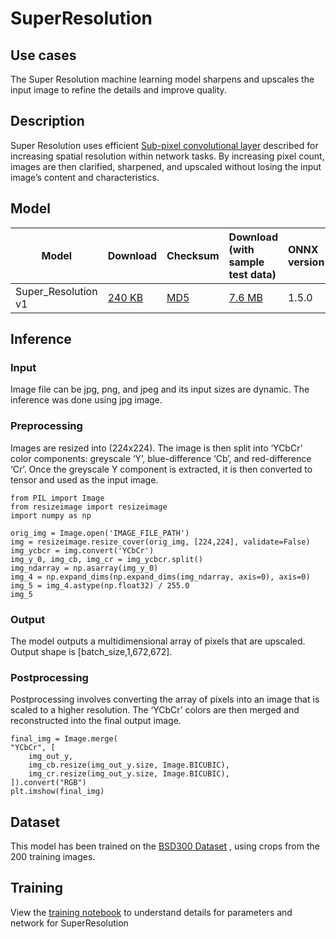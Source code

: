 # SuperResolution

## Use cases
The Super Resolution machine learning model sharpens and upscales the input image to refine the details and improve quality.

## Description
Super Resolution uses efficient  [Sub-pixel convolutional layer](https://arxiv.org/abs/1609.05158) described for increasing spatial resolution within network tasks. By increasing pixel count, images are then clarified, sharpened, and upscaled without losing the input image’s content and characteristics. 

## Model

 |Model      |Download  |Checksum|Download (with sample test data)| ONNX version |
|-------------|:--------------|:--------------|:--------------|:--------------|
|Super_Resolution v1|    [240 KB](super_resolution_tutorial.onnx)  |[MD5](super_resolution-md5.txt)  |  [7.6 MB](super_resolution_test_image.gz) |  1.5.0  |

## Inference


### Input 
Image file can be jpg, png, and jpeg and its input sizes are dynamic. The inference was done using jpg image.

### Preprocessing
Images are resized into (224x224). The image is then split into ‘YCbCr’ color components: greyscale ‘Y’, blue-difference  ‘Cb’, and red-difference ‘Cr’. Once the greyscale Y component is extracted, it is then converted to tensor and used as the input image.

    from PIL import Image
    from resizeimage import resizeimage
    import numpy as np

    orig_img = Image.open('IMAGE_FILE_PATH')
    img = resizeimage.resize_cover(orig_img, [224,224], validate=False)
    img_ycbcr = img.convert('YCbCr')
    img_y_0, img_cb, img_cr = img_ycbcr.split()
    img_ndarray = np.asarray(img_y_0)
    img_4 = np.expand_dims(np.expand_dims(img_ndarray, axis=0), axis=0)
    img_5 = img_4.astype(np.float32) / 255.0
    img_5
  

### Output
The model outputs a multidimensional array of pixels that are upscaled. Output shape is [batch_size,1,672,672]. 

### Postprocessing
Postprocessing involves converting the array of pixels into an image that is scaled to a higher resolution. The ‘YCbCr’ colors are then merged and reconstructed into the final output image. 

    final_img = Image.merge(
    "YCbCr", [
        img_out_y,
        img_cb.resize(img_out_y.size, Image.BICUBIC),
        img_cr.resize(img_out_y.size, Image.BICUBIC),
    ]).convert("RGB")
    plt.imshow(final_img)


## Dataset
This model has been trained on the [BSD300 Dataset](https://github.com/pytorch/examples/tree/master/super_resolution) , using crops from the 200 training images.

## Training
View the  [training notebook](https://github.com/pytorch/examples/tree/master/super_resolution) to understand details for parameters and network for SuperResolution

